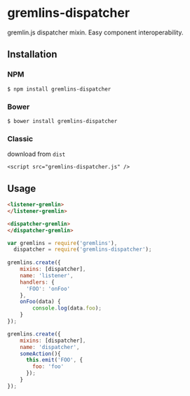 # gremlins-dispatcher

gremlin.js dispatcher mixin. Easy component interoperability.

## Installation

### NPM

    $ npm install gremlins-dispatcher
    
### Bower
    
    $ bower install gremlins-dispatcher
    
### Classic

download from `dist` 

    <script src="gremlins-dispatcher.js" />

## Usage

```html
<listener-gremlin>
</listener-gremlin>

<dispatcher-gremlin>
</dispatcher-gremlin>
```

```js
var gremlins = require('gremlins'),
  dispatcher = require('gremlins-dispatcher');
  
gremlins.create({
    mixins: [dispatcher],
    name: 'listener',
    handlers: {
      'FOO': 'onFoo'
    },
    onFoo(data) {
        console.log(data.foo);
    }
});  

gremlins.create({
    mixins: [dispatcher],
    name: 'dispatcher',
    someAction(){
      this.emit('FOO', {
        foo: 'foo'
      });
    }
});
```
